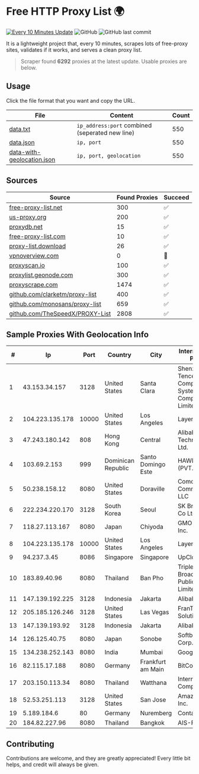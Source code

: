 
# Free HTTP Proxy List 🌍

[![Every 10 Minutes Update](https://github.com/mertguvencli/http-proxy-list/actions/workflows/main.yml/badge.svg?branch=main)](https://github.com/mertguvencli/http-proxy-list/actions/workflows/main.yml)
![GitHub](https://img.shields.io/github/license/mertguvencli/http-proxy-list)
![GitHub last commit](https://img.shields.io/github/last-commit/mertguvencli/http-proxy-list)

It is a lightweight project that, every 10 minutes, scrapes lots of free-proxy sites, validates if it works, and serves a clean proxy list.


> Scraper found **6292** proxies at the latest update. Usable proxies are below.

## Usage

Click the file format that you want and copy the URL.


|File|Content|Count|
|----|-------|-----|
|[data.txt](https://raw.githubusercontent.com/mertguvencli/http-proxy-list/main/proxy-list/data.txt)|`ip_address:port` combined (seperated new line)|550|
|[data.json](https://raw.githubusercontent.com/mertguvencli/http-proxy-list/main/proxy-list/data.json)|`ip, port`|550|
|[data-with-geolocation.json](https://raw.githubusercontent.com/mertguvencli/http-proxy-list/main/proxy-list/data-with-geolocation.json)|`ip, port, geolocation`|550|

## Sources

|Source|Found Proxies|Succeed|
|------|-------------|-------|
|[free-proxy-list.net](https://free-proxy-list.net)|300|✅|
|[us-proxy.org](https://www.us-proxy.org)|200|✅|
|[proxydb.net](http://proxydb.net)|15|✅|
|[free-proxy-list.com](https://free-proxy-list.com/?page=&port=&type%5B%5D=http&type%5B%5D=https&up_time=0&search=Search)|10|✅|
|[proxy-list.download](https://www.proxy-list.download/HTTP)|26|✅|
|[vpnoverview.com](https://vpnoverview.com/privacy/anonymous-browsing/free-proxy-servers)|0|🚫|
|[proxyscan.io](https://www.proxyscan.io)|100|✅|
|[proxylist.geonode.com](https://proxylist.geonode.com/api/proxy-list?limit=300&page=1&sort_by=lastChecked&sort_type=desc&protocols=http,https)|300|✅|
|[proxyscrape.com](https://api.proxyscrape.com/v2/?request=displayproxies&protocol=http&timeout=10000&country=all&ssl=all&anonymity=all)|1474|✅|
|[github.com/clarketm/proxy-list](https://raw.githubusercontent.com/clarketm/proxy-list/master/proxy-list-raw.txt)|400|✅|
|[github.com/monosans/proxy-list](https://raw.githubusercontent.com/monosans/proxy-list/main/proxies/http.txt)|659|✅|
|[github.com/TheSpeedX/PROXY-List](https://raw.githubusercontent.com/TheSpeedX/PROXY-List/master/http.txt)|2808|✅|


## Sample Proxies With Geolocation Info

|#|Ip|Port|Country|City|Internet Service Provider|
|-|--|----|-------|----|-------------------------|
|1|43.153.34.157|3128|United States|Santa Clara|Shenzhen Tencent Computer Systems Company Limited|
|2|104.223.135.178|10000|United States|Los Angeles|LayerHost|
|3|47.243.180.142|808|Hong Kong|Central|Alibaba (US) Technology Co., Ltd.|
|4|103.69.2.153|999|Dominican Republic|Santo Domingo Este|HAWKCLAN (PVT.) LIMITED|
|5|50.238.158.12|8080|United States|Doraville|Comcast Cable Communications, LLC|
|6|222.234.220.170|3128|South Korea|Seoul|SK Broadband Co Ltd|
|7|118.27.113.167|8080|Japan|Chiyoda|GMO Internet, Inc.|
|8|104.223.135.178|10000|United States|Los Angeles|LayerHost|
|9|94.237.3.45|8086|Singapore|Singapore|UpCloud Ltd|
|10|183.89.40.96|8080|Thailand|Ban Pho|Triple T Broadband Public Company Limited|
|11|147.139.192.225|3128|Indonesia|Jakarta|Alibaba.com LLC|
|12|205.185.126.246|3128|United States|Las Vegas|FranTech Solutions|
|13|147.139.193.92|3128|Indonesia|Jakarta|Alibaba.com LLC|
|14|126.125.40.75|8080|Japan|Sonobe|Softbank BB Corp.|
|15|134.238.252.143|8080|India|Mumbai|Google LLC|
|16|82.115.17.188|8080|Germany|Frankfurt am Main|BitCommand LLC|
|17|203.150.113.34|8080|Thailand|Watthana|Internet Thailand Company Ltd.|
|18|52.53.251.113|3128|United States|San Jose|Amazon.com, Inc.|
|19|5.189.184.6|80|Germany|Nuremberg|Contabo GmbH|
|20|184.82.227.96|8080|Thailand|Bangkok|AIS-Fibre|



## Contributing

Contributions are welcome, and they are greatly appreciated! Every
little bit helps, and credit will always be given.

